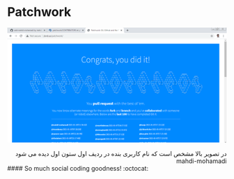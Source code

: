# Patchwork

![screenshot](https://github.com/mahdi-mohamadi/PNU_3991_AR/blob/main/patchwork.PNG)

<div dir='rtl' align='right'>در تصویر بالا مشخص است که نام کاربری بنده در ردیف اول ستون اول دیده می شود<br>mahdi-mohamadi</div>
#### So much social coding goodness! :octocat:
